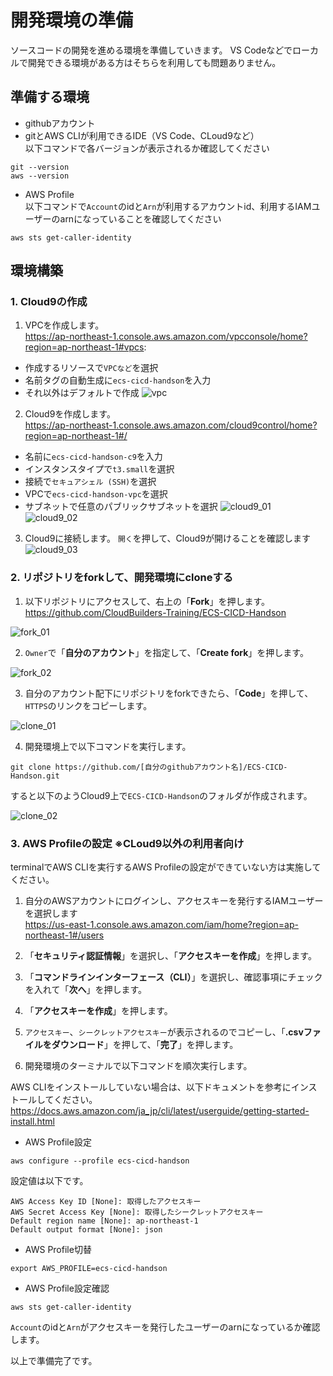 # 開発環境の準備

ソースコードの開発を進める環境を準備していきます。
VS Codeなどでローカルで開発できる環境がある方はそちらを利用しても問題ありません。

## 準備する環境

- githubアカウント
- gitとAWS CLIが利用できるIDE（VS Code、CLoud9など）  
以下コマンドで各バージョンが表示されるか確認してください
```
git --version
aws --version
```
- AWS Profile  
以下コマンドで`Account`のidと`Arn`が利用するアカウントid、利用するIAMユーザーのarnになっていることを確認してください
```
aws sts get-caller-identity
```

## 環境構築
### 1. Cloud9の作成

1. VPCを作成します。  
https://ap-northeast-1.console.aws.amazon.com/vpcconsole/home?region=ap-northeast-1#vpcs:
- 作成するリソースで`VPCなど`を選択
- 名前タグの自動生成に`ecs-cicd-handson`を入力
- それ以外はデフォルトで作成
![vpc](./img/vpc.png)

2. Cloud9を作成します。  
https://ap-northeast-1.console.aws.amazon.com/cloud9control/home?region=ap-northeast-1#/
- 名前に`ecs-cicd-handson-c9`を入力
- インスタンスタイプで`t3.small`を選択
- 接続で`セキュアシェル (SSH)`を選択
- VPCで`ecs-cicd-handson-vpc`を選択
- サブネットで任意のパブリックサブネットを選択
![cloud9_01](./img/cloud9_01.png)
![cloud9_02](./img/cloud9_02.png)

3. Cloud9に接続します。
`開く`を押して、Cloud9が開けることを確認します
![cloud9_03](./img/cloud9_03.png)

### 2. リポジトリをforkして、開発環境にcloneする

1. 以下リポジトリにアクセスして、右上の「**Fork**」を押します。  
https://github.com/CloudBuilders-Training/ECS-CICD-Handson

![fork_01](./img/fork_01.png)

2. `Owner`で「**自分のアカウント**」を指定して、「**Create fork**」を押します。

![fork_02](./img/fork_02.png)

3. 自分のアカウント配下にリポジトリをforkできたら、「**Code**」を押して、`HTTPS`のリンクをコピーします。

![clone_01](./img/clone_01.png)

4. 開発環境上で以下コマンドを実行します。
```
git clone https://github.com/[自分のgithubアカウント名]/ECS-CICD-Handson.git
```
すると以下のようCloud9上で`ECS-CICD-Handson`のフォルダが作成されます。

![clone_02](./img/clone_02.png)

### 3. AWS Profileの設定 ※CLoud9以外の利用者向け

terminalでAWS CLIを実行するAWS Profileの設定ができていない方は実施してください。

1. 自分のAWSアカウントにログインし、アクセスキーを発行するIAMユーザーを選択します  
https://us-east-1.console.aws.amazon.com/iam/home?region=ap-northeast-1#/users

2. 「**セキュリティ認証情報**」を選択し、「**アクセスキーを作成**」を押します。

3. 「**コマンドラインインターフェース（CLI）**」を選択し、確認事項にチェックを入れて「**次へ**」を押します。

4. 「**アクセスキーを作成**」を押します。

5. `アクセスキー`、`シークレットアクセスキー`が表示されるのでコピーし、「**.csvファイルをダウンロード**」を押して、「**完了**」を押します。

6. 開発環境のターミナルで以下コマンドを順次実行します。

AWS CLIをインストールしていない場合は、以下ドキュメントを参考にインストールしてください。  
https://docs.aws.amazon.com/ja_jp/cli/latest/userguide/getting-started-install.html

- AWS Profile設定
```
aws configure --profile ecs-cicd-handson
```
設定値は以下です。
```
AWS Access Key ID [None]: 取得したアクセスキー
AWS Secret Access Key [None]: 取得したシークレットアクセスキー
Default region name [None]: ap-northeast-1
Default output format [None]: json
```
- AWS Profile切替
```
export AWS_PROFILE=ecs-cicd-handson
```

- AWS Profile設定確認
```
aws sts get-caller-identity
```
`Account`のidと`Arn`がアクセスキーを発行したユーザーのarnになっているか確認します。

以上で準備完了です。